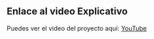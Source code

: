 ## Enlace al video Explicativo

Puedes ver el video del proyecto aquí: [YouTube](https://youtu.be/0iakT3BKCvM)
